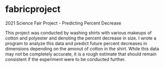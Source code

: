 # fabricproject
2021 Science Fair Project - Predicting Percent Decrease

This project was conducted by washing shirts with various makeups of cotton and polyester and denoting the percent decrease in size.
I wrote a program to analyze this data and predict future percent decreases in dimensions depending on the amonut of cotton in the shirt.
While this data may not be completely accurate, it is a rough estimate that should remain consistent if the experiment were to be conducted further.
